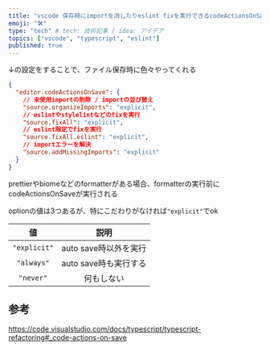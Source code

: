 ```yaml
---
title: "vscode 保存時にimportを消したりeslint fixを実行できるcodeActionsOnSaveについてざっくりまとめ"
emoji: "🛠️"
type: "tech" # tech: 技術記事 / idea: アイデア
topics: ["vscode", "typescript", "eslint"]
published: true
---
```


↓の設定をすることで、ファイル保存時に色々やってくれる


```json
{
  "editor.codeActionsOnSave": {
    // 未使用importの削除 / importの並び替え
    "source.organizeImports": "explicit",
    // eslintやstylelintなどのfixを実行
    "source.fixAll": "explicit",
    // eslint限定でfixを実行
    "source.fixAll.eslint": "explicit",
    // importエラーを解決
    "source.addMissingImports": "explicit"
  }
}

```

prettierやbiomeなどのformatterがある場合、formatterの実行前にcodeActionsOnSaveが実行される


optionの値は3つあるが、特にこだわりがなければ`"explicit"`でok

|      値      |         説明          |
| :----------: | :-------------------: |
| `"explicit"` | auto save時以外を実行 |
|  `"always"`  | auto save時も実行する |
|  `"never"`   |      何もしない       |

## 参考
https://code.visualstudio.com/docs/typescript/typescript-refactoring#_code-actions-on-save